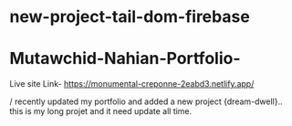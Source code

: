 ﻿# new-project-tail-dom-firebase
# Mutawchid-Nahian-Portfolio-
Live site Link- https://monumental-creponne-2eabd3.netlify.app/


/ recently updated my portfolio and added a new project {dream-dwell}.. this is my long projet and it need update all time. 
